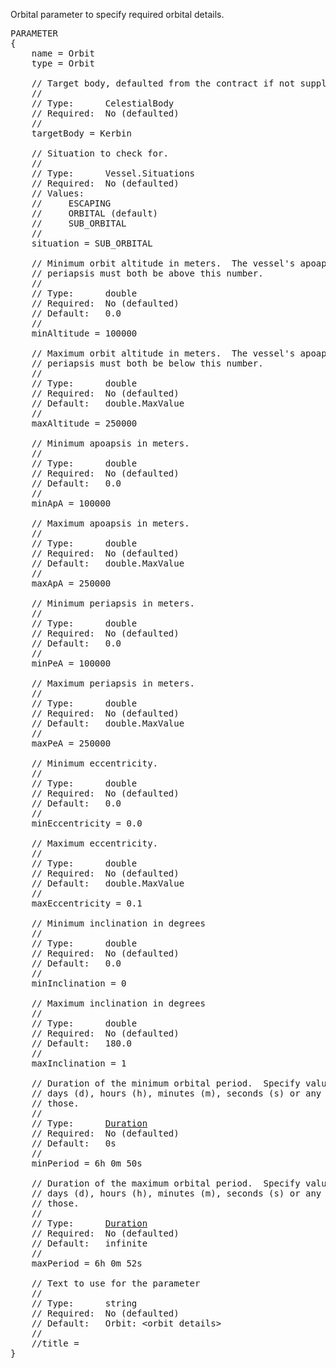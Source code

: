 Orbital parameter to specify required orbital details.
<pre>
PARAMETER
{
    name = Orbit
    type = Orbit

    // Target body, defaulted from the contract if not supplied.
    //
    // Type:      CelestialBody
    // Required:  No (defaulted)
    //
    targetBody = Kerbin

    // Situation to check for.
    //
    // Type:      Vessel.Situations
    // Required:  No (defaulted)
    // Values:
    //     ESCAPING
    //     ORBITAL (default)
    //     SUB_ORBITAL
    //
    situation = SUB_ORBITAL

    // Minimum orbit altitude in meters.  The vessel's apoapsis and
    // periapsis must both be above this number.
    //
    // Type:      double
    // Required:  No (defaulted)
    // Default:   0.0
    //
    minAltitude = 100000

    // Maximum orbit altitude in meters.  The vessel's apoapsis and
    // periapsis must both be below this number.
    //
    // Type:      double
    // Required:  No (defaulted)
    // Default:   double.MaxValue
    //
    maxAltitude = 250000

    // Minimum apoapsis in meters.
    //
    // Type:      double
    // Required:  No (defaulted)
    // Default:   0.0
    //
    minApA = 100000

    // Maximum apoapsis in meters.
    //
    // Type:      double
    // Required:  No (defaulted)
    // Default:   double.MaxValue
    //
    maxApA = 250000

    // Minimum periapsis in meters.
    //
    // Type:      double
    // Required:  No (defaulted)
    // Default:   0.0
    //
    minPeA = 100000

    // Maximum periapsis in meters.
    //
    // Type:      double
    // Required:  No (defaulted)
    // Default:   double.MaxValue
    //
    maxPeA = 250000

    // Minimum eccentricity.
    //
    // Type:      double
    // Required:  No (defaulted)
    // Default:   0.0
    //
    minEccentricity = 0.0

    // Maximum eccentricity.
    //
    // Type:      double
    // Required:  No (defaulted)
    // Default:   double.MaxValue
    //
    maxEccentricity = 0.1

    // Minimum inclination in degrees
    //
    // Type:      double
    // Required:  No (defaulted)
    // Default:   0.0
    //
    minInclination = 0

    // Maximum inclination in degrees
    //
    // Type:      double
    // Required:  No (defaulted)
    // Default:   180.0
    //
    maxInclination = 1

    // Duration of the minimum orbital period.  Specify values in years (y),
    // days (d), hours (h), minutes (m), seconds (s) or any combination of
    // those.
    //
    // Type:      <a href="Duration-Type">Duration</a>
    // Required:  No (defaulted)
    // Default:   0s
    //
    minPeriod = 6h 0m 50s

    // Duration of the maximum orbital period.  Specify values in years (y),
    // days (d), hours (h), minutes (m), seconds (s) or any combination of
    // those.
    //
    // Type:      <a href="Duration-Type">Duration</a>
    // Required:  No (defaulted)
    // Default:   infinite
    //
    maxPeriod = 6h 0m 52s

    // Text to use for the parameter
    //
    // Type:      string
    // Required:  No (defaulted)
    // Default:   Orbit: &lt;orbit details&gt;
    //
    //title =
}
</pre>
